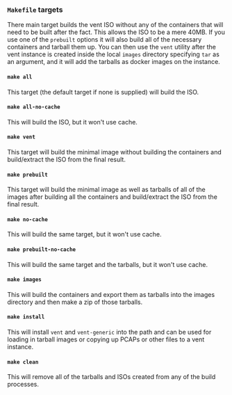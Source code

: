 ### `Makefile` targets

There main target builds the vent ISO without any of the containers that will need to be built after the fact. This allows the ISO to be a mere 40MB.  If you use one of the `prebuilt` options it will also build all of the necessary containers and tarball them up.  You can then use the `vent` utility after the vent instance is created inside the local `images` directory specifying `tar` as an argument, and it will add the tarballs as docker images on the instance.

#### `make all`

This target (the default target if none is supplied) will build the ISO.

#### `make all-no-cache`

This will build the ISO, but it won't use cache.

#### `make vent`

This target will build the minimal image without building the containers and build/extract the ISO from the final result.

#### `make prebuilt`

This target will build the minimal image as well as tarballs of all of the images after building all the containers and build/extract the ISO from the final result.

#### `make no-cache`

This will build the same target, but it won't use cache.

#### `make prebuilt-no-cache`

This will build the same target and the tarballs, but it won't use cache.

#### `make images`

This will build the containers and export them as tarballs into the images directory and then make a zip of those tarballs.

#### `make install`

This will install `vent` and `vent-generic` into the path and can be used for loading in tarball images or copying up PCAPs or other files to a vent instance.

#### `make clean`

This will remove all of the tarballs and ISOs created from any of the build processes.
